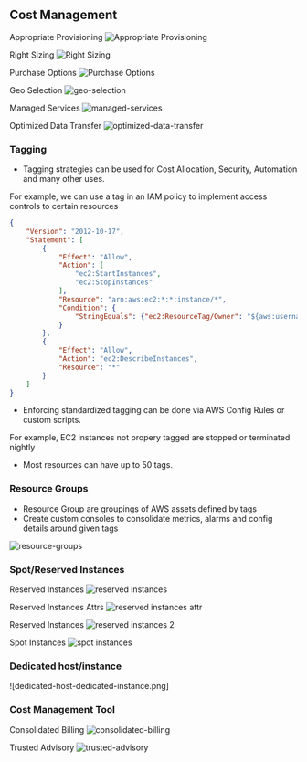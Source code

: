 ## Cost Management

Appropriate Provisioning
![Appropriate Provisioning](./appropriate-provisioning.png)

Right Sizing
![Right Sizing](./right-sizing.png)

Purchase Options
![Purchase Options](./purchase-options.png)

Geo Selection
![geo-selection](./geo-selection.png)

Managed Services
![managed-services](./managed-services.png)

Optimized Data Transfer
![optimized-data-transfer](./optimized-data-transfer.png)


### Tagging

- Tagging strategies can be used for Cost Allocation, Security, Automation and many other uses.

For example, we can use a tag in an IAM policy to implement access controls to certain resources

```json
{
    "Version": "2012-10-17",
    "Statement": [
        {
            "Effect": "Allow",
            "Action": [
                "ec2:StartInstances",
                "ec2:StopInstances"
            ],
            "Resource": "arn:aws:ec2:*:*:instance/*",
            "Condition": {
                "StringEquals": {"ec2:ResourceTag/Owner": "${aws:username}"}
            }
        },
        {
            "Effect": "Allow",
            "Action": "ec2:DescribeInstances",
            "Resource": "*"
        }
    ]
}
```

- Enforcing standardized tagging can be done via AWS Config Rules or custom scripts.

For example, EC2 instances not propery tagged are 
stopped or terminated nightly

- Most resources can have up to 50 tags.

### Resource Groups

- Resource Group are groupings of AWS assets defined by tags
- Create custom consoles to consolidate metrics, alarms and config details around given tags

![resource-groups](./resource-groups.png)

### Spot/Reserved Instances

Reserved Instances
![reserved instances](reserved-instance.png)

Reserved Instances Attrs
![reserved instances attr](reserved-instances-attrs.png)

Reserved Instances
![reserved instances 2](reserved-instances-2.png)

Spot Instances
![spot instances](spot-instance.png)

### Dedicated host/instance

![dedicated-host-dedicated-instance.png]

### Cost Management Tool

Consolidated Billing
![consolidated-billing](consolidated-billing.png)

Trusted Advisory
![trusted-advisory](trusted-advisory.png)
